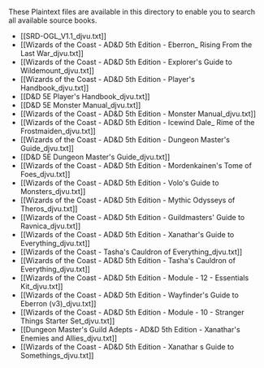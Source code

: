 These Plaintext files are available in this directory to enable you to search all available source books.

- [[SRD-OGL_V1.1_djvu.txt]]
- [[Wizards of the Coast - AD&D 5th Edition - Eberron_ Rising From the Last War_djvu.txt]]
- [[Wizards of the Coast - AD&D 5th Edition - Explorer's Guide to Wildemount_djvu.txt]]
- [[Wizards of the Coast - AD&D 5th Edition - Player's Handbook_djvu.txt]]
- [[D&D 5E Player's Handbook_djvu.txt]]
- [[D&D 5E Monster Manual_djvu.txt]]
- [[Wizards of the Coast - AD&D 5th Edition - Monster Manual_djvu.txt]]
- [[Wizards of the Coast - AD&D 5th Edition - Icewind Dale_ Rime of the Frostmaiden_djvu.txt]]
- [[Wizards of the Coast - AD&D 5th Edition - Dungeon Master's Guide_djvu.txt]]
- [[D&D 5E Dungeon Master's Guide_djvu.txt]]
- [[Wizards of the Coast - AD&D 5th Edition - Mordenkainen's Tome of Foes_djvu.txt]]
- [[Wizards of the Coast - AD&D 5th Edition - Volo's Guide to Monsters_djvu.txt]]
- [[Wizards of the Coast - AD&D 5th Edition - Mythic Odysseys of Theros_djvu.txt]]
- [[Wizards of the Coast - AD&D 5th Edition - Guildmasters' Guide to Ravnica_djvu.txt]]
- [[Wizards of the Coast - AD&D 5th Edition - Xanathar's Guide to Everything_djvu.txt]]
- [[Wizards of the Coast - Tasha's Cauldron of Everything_djvu.txt]]
- [[Wizards of the Coast - AD&D 5th Edition - Tasha's Cauldron of Everything_djvu.txt]]
- [[Wizards of the Coast - AD&D 5th Edition - Module - 12 - Essentials Kit_djvu.txt]]
- [[Wizards of the Coast - AD&D 5th Edition - Wayfinder's Guide to Eberron (v3)_djvu.txt]]
- [[Wizards of the Coast - AD&D 5th Edition - Module - 10 - Stranger Things Starter Set_djvu.txt]]
- [[Dungeon Master's Guild Adepts - AD&D 5th Edition - Xanathar's Enemies and Allies_djvu.txt]]
- [[Wizards of the Coast - AD&D 5th Edition - Xanathar s Guide to Somethings_djvu.txt]]

